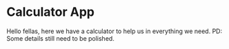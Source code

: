 # Calculator App
Hello fellas, here we have a calculator to help us in everything we need.
PD: Some details still need to be polished.